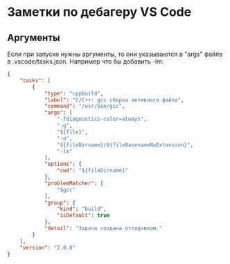 # Заметки по дебагеру VS Code

## Аргументы
Если при запуске нужны аргументы, то они указываются в "args" файле в .vscode/tasks.json.
Например что бы добавить -lm:
```json
{
    "tasks": [
        {
            "type": "cppbuild",
            "label": "C/C++: gcc сборка активного файла",
            "command": "/usr/bin/gcc",
            "args": [
                "-fdiagnostics-color=always",
                "-g",
                "${file}",
                "-o",
                "${fileDirname}/${fileBasenameNoExtension}",
                "-lm"
            ],
            "options": {
                "cwd": "${fileDirname}"
            },
            "problemMatcher": [
                "$gcc"
            ],
            "group": {
                "kind": "build",
                "isDefault": true
            },
            "detail": "Задача создана отладчиком."
        }
    ],
    "version": "2.0.0"
}
```